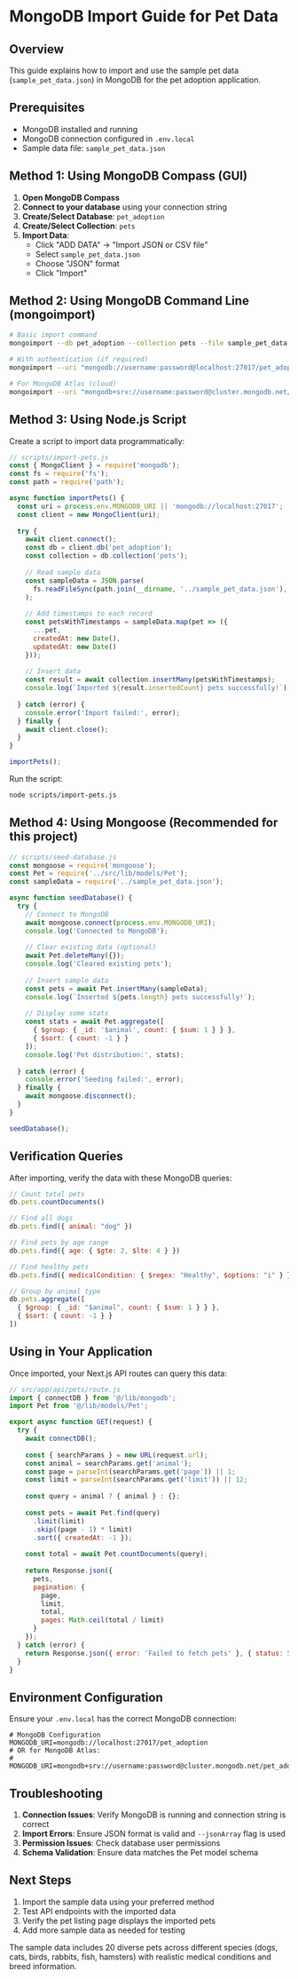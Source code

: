 # MongoDB Import Guide for Pet Data

## Overview
This guide explains how to import and use the sample pet data (`sample_pet_data.json`) in MongoDB for the pet adoption application.

## Prerequisites
- MongoDB installed and running
- MongoDB connection configured in `.env.local`
- Sample data file: `sample_pet_data.json`

## Method 1: Using MongoDB Compass (GUI)

1. **Open MongoDB Compass**
2. **Connect to your database** using your connection string
3. **Create/Select Database**: `pet_adoption`
4. **Create/Select Collection**: `pets`
5. **Import Data**:
   - Click "ADD DATA" → "Import JSON or CSV file"
   - Select `sample_pet_data.json`
   - Choose "JSON" format
   - Click "Import"

## Method 2: Using MongoDB Command Line (mongoimport)

```bash
# Basic import command
mongoimport --db pet_adoption --collection pets --file sample_pet_data.json --jsonArray

# With authentication (if required)
mongoimport --uri "mongodb://username:password@localhost:27017/pet_adoption" --collection pets --file sample_pet_data.json --jsonArray

# For MongoDB Atlas (cloud)
mongoimport --uri "mongodb+srv://username:password@cluster.mongodb.net/pet_adoption" --collection pets --file sample_pet_data.json --jsonArray
```

## Method 3: Using Node.js Script

Create a script to import data programmatically:

```javascript
// scripts/import-pets.js
const { MongoClient } = require('mongodb');
const fs = require('fs');
const path = require('path');

async function importPets() {
  const uri = process.env.MONGODB_URI || 'mongodb://localhost:27017';
  const client = new MongoClient(uri);
  
  try {
    await client.connect();
    const db = client.db('pet_adoption');
    const collection = db.collection('pets');
    
    // Read sample data
    const sampleData = JSON.parse(
      fs.readFileSync(path.join(__dirname, '../sample_pet_data.json'), 'utf8')
    );
    
    // Add timestamps to each record
    const petsWithTimestamps = sampleData.map(pet => ({
      ...pet,
      createdAt: new Date(),
      updatedAt: new Date()
    }));
    
    // Insert data
    const result = await collection.insertMany(petsWithTimestamps);
    console.log(`Imported ${result.insertedCount} pets successfully!`);
    
  } catch (error) {
    console.error('Import failed:', error);
  } finally {
    await client.close();
  }
}

importPets();
```

Run the script:
```bash
node scripts/import-pets.js
```

## Method 4: Using Mongoose (Recommended for this project)

```javascript
// scripts/seed-database.js
const mongoose = require('mongoose');
const Pet = require('../src/lib/models/Pet');
const sampleData = require('../sample_pet_data.json');

async function seedDatabase() {
  try {
    // Connect to MongoDB
    await mongoose.connect(process.env.MONGODB_URI);
    console.log('Connected to MongoDB');
    
    // Clear existing data (optional)
    await Pet.deleteMany({});
    console.log('Cleared existing pets');
    
    // Insert sample data
    const pets = await Pet.insertMany(sampleData);
    console.log(`Inserted ${pets.length} pets successfully!`);
    
    // Display some stats
    const stats = await Pet.aggregate([
      { $group: { _id: '$animal', count: { $sum: 1 } } },
      { $sort: { count: -1 } }
    ]);
    console.log('Pet distribution:', stats);
    
  } catch (error) {
    console.error('Seeding failed:', error);
  } finally {
    await mongoose.disconnect();
  }
}

seedDatabase();
```

## Verification Queries

After importing, verify the data with these MongoDB queries:

```javascript
// Count total pets
db.pets.countDocuments()

// Find all dogs
db.pets.find({ animal: "dog" })

// Find pets by age range
db.pets.find({ age: { $gte: 2, $lte: 4 } })

// Find healthy pets
db.pets.find({ medicalCondition: { $regex: "Healthy", $options: "i" } })

// Group by animal type
db.pets.aggregate([
  { $group: { _id: "$animal", count: { $sum: 1 } } },
  { $sort: { count: -1 } }
])
```

## Using in Your Application

Once imported, your Next.js API routes can query this data:

```javascript
// src/app/api/pets/route.js
import { connectDB } from '@/lib/mongodb';
import Pet from '@/lib/models/Pet';

export async function GET(request) {
  try {
    await connectDB();
    
    const { searchParams } = new URL(request.url);
    const animal = searchParams.get('animal');
    const page = parseInt(searchParams.get('page')) || 1;
    const limit = parseInt(searchParams.get('limit')) || 12;
    
    const query = animal ? { animal } : {};
    
    const pets = await Pet.find(query)
      .limit(limit)
      .skip((page - 1) * limit)
      .sort({ createdAt: -1 });
    
    const total = await Pet.countDocuments(query);
    
    return Response.json({
      pets,
      pagination: {
        page,
        limit,
        total,
        pages: Math.ceil(total / limit)
      }
    });
  } catch (error) {
    return Response.json({ error: 'Failed to fetch pets' }, { status: 500 });
  }
}
```

## Environment Configuration

Ensure your `.env.local` has the correct MongoDB connection:

```env
# MongoDB Configuration
MONGODB_URI=mongodb://localhost:27017/pet_adoption
# OR for MongoDB Atlas:
# MONGODB_URI=mongodb+srv://username:password@cluster.mongodb.net/pet_adoption
```

## Troubleshooting

1. **Connection Issues**: Verify MongoDB is running and connection string is correct
2. **Import Errors**: Ensure JSON format is valid and `--jsonArray` flag is used
3. **Permission Issues**: Check database user permissions
4. **Schema Validation**: Ensure data matches the Pet model schema

## Next Steps

1. Import the sample data using your preferred method
2. Test API endpoints with the imported data
3. Verify the pet listing page displays the imported pets
4. Add more sample data as needed for testing

The sample data includes 20 diverse pets across different species (dogs, cats, birds, rabbits, fish, hamsters) with realistic medical conditions and breed information.